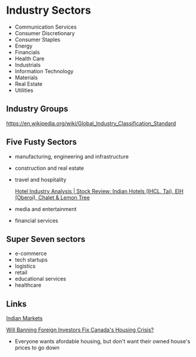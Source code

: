 # Industry Sectors

- Communication Services
- Consumer Discretionary
- Consumer Staples
- Energy
- Financials
- Health Care
- Industrials
- Information Technology
- Materials
- Real Estate
- Utilities

## Industry Groups

<https://en.wikipedia.org/wiki/Global_Industry_Classification_Standard>

## Five Fusty Sectors

- manufacturing, engineering and infrastructure
- construction and real estate
- travel and hospitality

    [Hotel Industry Analysis | Stock Review: Indian Hotels (IHCL, Taj), EIH (Oberoi), Chalet & Lemon Tree](https://www.youtube.com/watch?v=Qt5qRbvIWdk)

- media and entertainment
- financial services

## Super Seven sectors

- e-commerce
- tech startups
- logistics
- retail
- educational services
- healthcare

## Links

[Indian Markets](../../management/business/indian-market)

[Will Banning Foreign Investors Fix Canada's Housing Crisis?](https://www.youtube.com/watch?v=ROHl9bxubgc)

- Everyone wants afordable housing, but don't want their owned house's prices to go down
